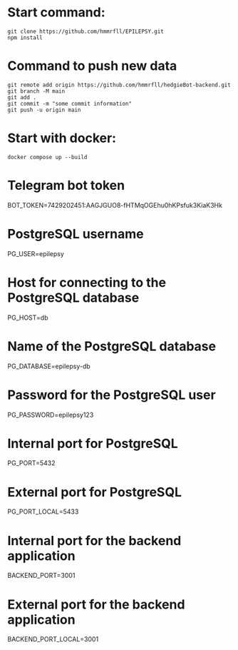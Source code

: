 # Start command:

    git clone https://github.com/hmmrfll/EPILEPSY.git
    npm install

# Command to push new data

    git remote add origin https://github.com/hmmrfll/hedgieBot-backend.git
    git branch -M main
    git add .
    git commit -m "some commit information"
    git push -u origin main

# Start with docker:

    docker compose up --build

# Telegram bot token
BOT_TOKEN=7429202451:AAGJGUO8-fHTMqOGEhu0hKPsfuk3KiaK3Hk

# PostgreSQL username
PG_USER=epilepsy

# Host for connecting to the PostgreSQL database
PG_HOST=db

# Name of the PostgreSQL database
PG_DATABASE=epilepsy-db

# Password for the PostgreSQL user
PG_PASSWORD=epilepsy123

# Internal port for PostgreSQL
PG_PORT=5432

# External port for PostgreSQL
PG_PORT_LOCAL=5433

# Internal port for the backend application
BACKEND_PORT=3001

# External port for the backend application
BACKEND_PORT_LOCAL=3001

